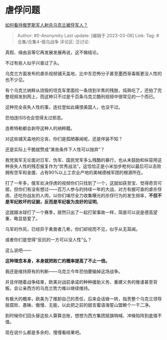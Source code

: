 # 虐俘问题
[如何看待俄罗斯军人射杀乌克兰被俘军人？](https://www.zhihu.com/question/588010890/answer/2926221973)

> Author: #0-Anonymity
> Last update: [编辑于 2023-03-08]
> Link:
> Tag: #合集/合集4-俄乌战争
> 评论区:
> 泛讨论:

真假、缘由且等它再发展发展再说，这不做结论。

不过有些人似乎兴奋过了头。

乌克兰方面发布的虐杀视频铺天盖地，比中东恐怖分子甚至墨西哥毒贩更没人性的也不少见。

有个乌克兰纳粹从烧毁的坦克车里面捡一条烧到半焦的残肢，炖熟吃了，还拍了完整视频发到网上，而这种只不过是千百条乌克兰酷刑视频中很常见的一个而已。

这种完全丧失人性的事，连拉登如此痛恨美国人，也没干过。

恐怕连ISIS也会觉得太过邪恶。

连希特勒都会剥夺这种人的纳粹籍。

对这些铺天盖地的沦丧，你们是孤陋寡闻呢，还是佯装不知？

还是实际上干脆就赞成“某些条件下人性可以抛弃”？

我党我军无论面对日军、伪军、国民党军多么残酷的暴行，也从未鼓励和纵容用这种丧失人性的残忍报复作为“优秀战法”。这恰恰正是小米加步枪何以最后可以击败拥有空军和金援、占有90%以上工农业产地的美械德械军团的根源所在。

打了一年多，俄军处决俘虏的视频你们只找到了一个，这就如获至宝、觉得奇货可居。但你们有没有想过——百万人参与的持续一年的大战，对方有据可查的虐杀俘虏、还吃你战友的人肉，以你们竭尽全力收集曝光的杀俘行为的发生频率，**不但不是军纪败坏的证据，反而是军纪极为良好的证明**。

这就跟冰球打了一个赛季，居然只出了一起打架事故一样，简直可以说是德高望重、略显慈爱了。

乌军的作风，已经异于禽兽者几希，你们却视而不见，似乎从无耳闻。

或者你们是觉得“反抗的一方可以没人性”么？

这么说吧——

**这种理念本身，本身就把败亡的概率提高了不止一倍。**

我还是维持原有的判断——乌克兰今年恐怕要输掉这场战争。

并且伴随着战争结束，欧美对战前承诺的种种援助义务、重建义务的推诿甚至背叛，会让亲西方的乌克兰势力难以继续维持。

有极大的概率，欧美为了推卸自己的责任，后来会话锋一转，指责整个乌克兰领导层腐败、愚昧、傲慢、无能，以此把之前的甜言蜜语海誓山盟赖个一干二净。

到时候你们回头替这些人算算总账，想想为西方集团摇旗呐喊、冲锋陷阵到底值不值。

现在说什么都是多余的，慢慢看结果吧。
